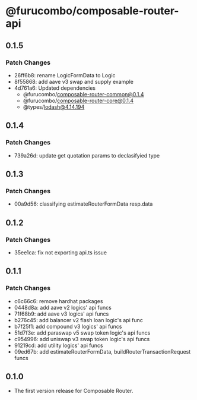 # @furucombo/composable-router-api

## 0.1.5

### Patch Changes

- 26ff6b8: rename LogicFormData to Logic
- 8f55868: add aave v3 swap and supply example
- 4d761a6: Updated dependencies
  - @furucombo/composable-router-common@0.1.4
  - @furucombo/composable-router-core@0.1.4
  - @types/lodash@4.14.194

## 0.1.4

### Patch Changes

- 739a26d: update get quotation params to declasifyied type

## 0.1.3

### Patch Changes

- 00a9d56: classifying estimateRouterFormData resp.data

## 0.1.2

### Patch Changes

- 35ee1ca: fix not exporting api.ts issue

## 0.1.1

### Patch Changes

- c6c66c6: remove hardhat packages
- 0448d8a: add aave v2 logics' api funcs
- 71f68b9: add aave v3 logics' api funcs
- b276c45: add balancer v2 flash loan logic's api func
- b7f25f1: add compound v3 logics' api funcs
- 51d7f3e: add paraswap v5 swap token logic's api funcs
- c954996: add uniswap v3 swap token logic's api funcs
- 91219cd: add utility logics' api funcs
- 09ed67b: add estimateRouterFormData, buildRouterTransactionRequest funcs

## 0.1.0

- The first version release for Composable Router.
